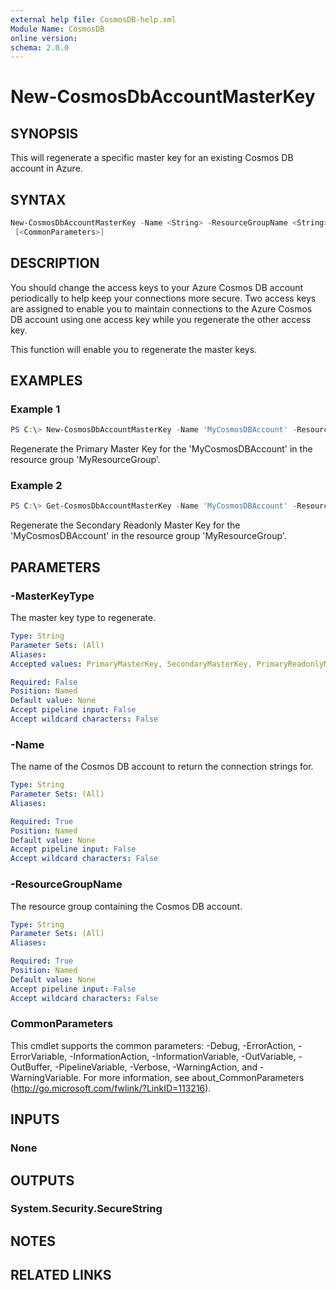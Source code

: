 ```yaml
---
external help file: CosmosDB-help.xml
Module Name: CosmosDB
online version:
schema: 2.0.0
---
```


# New-CosmosDbAccountMasterKey

## SYNOPSIS

This will regenerate a specific master key for an existing Cosmos DB account
in Azure.

## SYNTAX

```powershell
New-CosmosDbAccountMasterKey -Name <String> -ResourceGroupName <String> [-MasterKeyType <String>]
 [<CommonParameters>]
```

## DESCRIPTION

You should change the access keys to your Azure Cosmos DB account periodically to help keep
your connections more secure. Two access keys are assigned to enable you to maintain connections
to the Azure Cosmos DB account using one access key while you regenerate the other access key.

This function will enable you to regenerate the master keys.

## EXAMPLES

### Example 1

```powershell
PS C:\> New-CosmosDbAccountMasterKey -Name 'MyCosmosDBAccount' -ResourceGroupName 'MyResourceGroup'
```

Regenerate the Primary Master Key for the 'MyCosmosDBAccount' in the resource group
'MyResourceGroup'.

### Example 2

```powershell
PS C:\> Get-CosmosDbAccountMasterKey -Name 'MyCosmosDBAccount' -ResourceGroupName 'MyResourceGroup' -MasterKeyType 'SecondaryReadonlyMasterKey'
```

Regenerate the Secondary Readonly Master Key for the 'MyCosmosDBAccount' in the resource group
'MyResourceGroup'.

## PARAMETERS

### -MasterKeyType

The master key type to regenerate.

```yaml
Type: String
Parameter Sets: (All)
Aliases:
Accepted values: PrimaryMasterKey, SecondaryMasterKey, PrimaryReadonlyMasterKey, SecondaryReadonlyMasterKey

Required: False
Position: Named
Default value: None
Accept pipeline input: False
Accept wildcard characters: False
```

### -Name

The name of the Cosmos DB account to return the connection strings for.

```yaml
Type: String
Parameter Sets: (All)
Aliases:

Required: True
Position: Named
Default value: None
Accept pipeline input: False
Accept wildcard characters: False
```

### -ResourceGroupName

The resource group containing the Cosmos DB account.

```yaml
Type: String
Parameter Sets: (All)
Aliases:

Required: True
Position: Named
Default value: None
Accept pipeline input: False
Accept wildcard characters: False
```

### CommonParameters

This cmdlet supports the common parameters: -Debug, -ErrorAction, -ErrorVariable, -InformationAction, -InformationVariable, -OutVariable, -OutBuffer, -PipelineVariable, -Verbose, -WarningAction, and -WarningVariable. For more information, see about_CommonParameters (http://go.microsoft.com/fwlink/?LinkID=113216).

## INPUTS

### None

## OUTPUTS

### System.Security.SecureString

## NOTES

## RELATED LINKS

